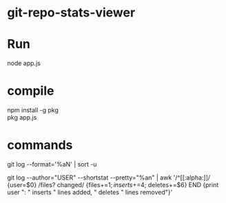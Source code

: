 # git-repo-stats-viewer

# Run
node app.js

# compile
npm install -g pkg  
pkg app.js  

# commands

git log --format='%aN' | sort -u

git log --author="USER" --shortstat --pretty="%an" | awk '/^[[:alpha:]]/ {user=$0} /files? changed/ {files+=$1; inserts+=$4; deletes+=$6} END {print user ": " inserts " lines added, " deletes " lines removed"}'